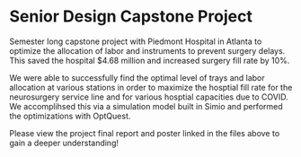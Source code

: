# Senior Design Capstone Project

Semester long capstone project with Piedmont Hospital in Atlanta to optimize the allocation of labor and instruments to prevent surgery delays. This saved the hospital $4.68 million and increased surgery fill rate by 10%.

We were able to successfully find the optimal level of trays and labor allocation at various stations in order to maximize the hosptial fill rate for the neurosurgery service line and for various hosptial capacities due to COVID. We accomplihsed this via a simulation model built in Simio and performed the optimizations with OptQuest. 

Please view the project final report and poster linked in the files above to gain a deeper understanding! 

